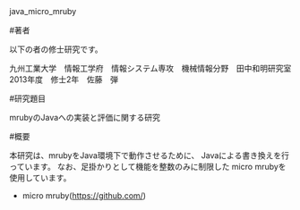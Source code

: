 
java_micro_mruby　　

#著者

以下の者の修士研究です。

九州工業大学　情報工学府　情報システム専攻　機械情報分野　田中和明研究室
2013年度　修士2年　佐藤　弾

#研究題目

mrubyのJavaへの実装と評価に関する研究

#概要

本研究は、mrubyをJava環境下で動作させるために、
Javaによる書き換えを行っています。
なお、足掛かりとして機能を整数のみに制限した
micro mrubyを使用しています。

* micro mruby(https://github.com/)

